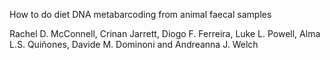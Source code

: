 How to do diet DNA metabarcoding from animal faecal samples

Rachel D. McConnell, Crinan Jarrett, Diogo F. Ferreira, Luke L. Powell, Alma L.S. Quiñones, Davide M. Dominoni and Andreanna J. Welch

